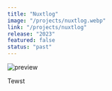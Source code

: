 ```yaml
---
title: "Nuxtlog"
image: "/projects/nuxtlog.webp"
link: "/projects/nuxtlog"
release: "2023"
featured: false
status: "past"
---
```


![preview](/projects/nuxtlog.webp)

Tewst
